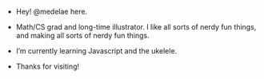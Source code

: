 - Hey! @medelae here.

- Math/CS grad and long-time illustrator. I like all sorts of nerdy fun things, and making all sorts of nerdy fun things.
- I’m currently learning Javascript and the ukelele.
- Thanks for visiting!

<!---
medelae/medelae is a ✨ special ✨ repository because its `README.md` (this file) appears on your GitHub profile.
You can click the Preview link to take a look at your changes.
--->
